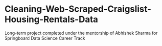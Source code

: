 # Cleaning-Web-Scraped-Craigslist-Housing-Rentals-Data
Long-term project completed under the mentorship of Abhishek Sharma for Springboard Data Science Career Track
